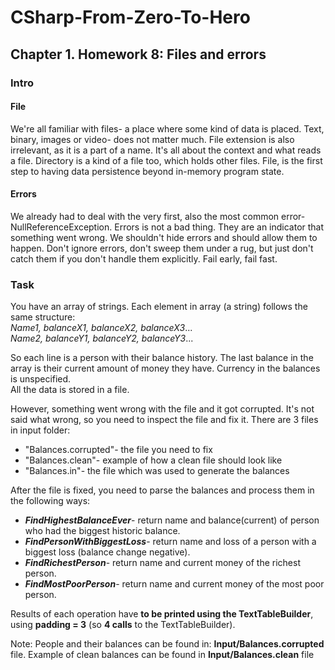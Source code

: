 # CSharp-From-Zero-To-Hero  
## Chapter 1. Homework 8: Files and errors
### Intro

#### File
We're all familiar with files- a place where some kind of data is placed. Text, binary, images or video- does not matter much.
File extension is also irrelevant, as it is a part of a name. It's all about the context and what reads a file.
Directory is a kind of a file too, which holds other files. File, is the first step to having data persistence beyond in-memory program state.

#### Errors
We already had to deal with the very first, also the most common error- NullReferenceException.
Errors is not a bad thing. They are an indicator that something went wrong.
We shouldn't hide errors and should allow them to happen.
Don't ignore errors, don't sweep them under a rug, but just don't catch them if you don't handle them explicitly.
Fail early, fail fast.

### Task 
You have an array of strings. Each element in array (a string) follows the same structure:  
*Name1, balanceX1, balanceX2, balanceX3*...  
*Name2, balanceY1, balanceY2, balanceY3*...  

So each line is a person with their balance history. The last balance in the array is their current amount of money they have. Currency in the balances is unspecified.  
All the data is stored in a file.  

However, something went wrong with the file and it got corrupted. It's not said what wrong, so you need to inspect the file and fix it.
There are 3 files in input folder:
- "Balances.corrupted"- the file you need to fix  
- "Balances.clean"- example of how a clean file should look like  
- "Balances.in"- the file which was used to generate the balances  

After the file is fixed, you need to parse the balances and process them in the following ways:  
- ***FindHighestBalanceEver***- return name and balance(current) of person who had the biggest historic balance.  
- ***FindPersonWithBiggestLoss***- return name and loss of a person with a biggest loss (balance change negative).  
- ***FindRichestPerson***- return name and current money of the richest person.  
- ***FindMostPoorPerson***- return name and current money of the most poor person.  

Results of each operation have **to be printed using the TextTableBuilder**, using **padding = 3** (so **4 calls** to the TextTableBuilder).

Note: People and their balances can be found in: **Input/Balances.corrupted** file. Example of clean balances can be found in **Input/Balances.clean** file



 

 


